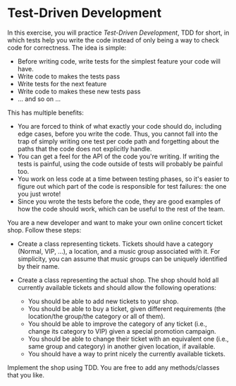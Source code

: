 # Test-Driven Development

In this exercise, you will practice _Test-Driven Development_, TDD for short, in which tests help you write the code instead of only being a way to check code for correctness. The idea is simple:
- Before writing code, write tests for the simplest feature your code will have.
- Write code to makes the tests pass
- Write tests for the next feature
- Write code to makes these new tests pass
- ... and so on ...

This has multiple benefits:
- You are forced to think of what exactly your code should do, including edge cases, before you write the code. Thus, you cannot fall into the trap of simply writing one test per code path and forgetting about the paths that the code does not explicitly handle.
- You can get a feel for the API of the code you're writing. If writing the tests is painful, using the code outside of tests will probably be painful too.
- You work on less code at a time between testing phases, so it's easier to figure out which part of the code is responsible for test failures: the one you just wrote!
- Since you wrote the tests before the code, they are good examples of how the code should work, which can be useful to the rest of the team.


You are a new developer and want to make your own online concert ticket shop. Follow these steps:

- Create a class representing tickets.
  Tickets should have a category (Normal, VIP, ...), a location, and a music group associated with it.
  For simplicity, you can assume that music groups can be uniquely identified by their name.

- Create a class representing the actual shop. The shop should hold all currently available tickets and should allow the following operations:
  - You should be able to add new tickets to your shop.
  - You should be able to buy a ticket, given different requirements (the location/the group/the category or all of them).
  - You should be able to improve the category of any ticket (i.e., change its category to VIP)  given a special promotion campaign.
  - You should be able to change their ticket with an equivalent one (i.e., same group and category) in another given location, if available.
  - You should have a way to print nicely the currently available tickets.

Implement the shop using TDD. You are free to add any methods/classes that you like.
